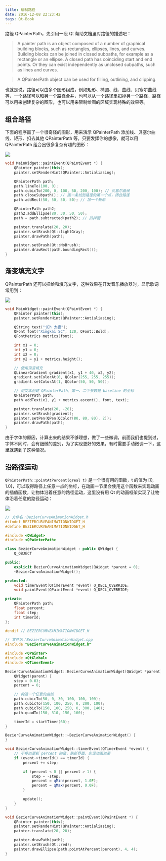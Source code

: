 ```yaml
---
title: 绘制路径
date: 2016-12-08 22:23:42
tags: Qt-Book
---
```

路径 QPainterPath，先引用一段 Qt 帮助文档里对路径的描述吧：

> A painter path is an object composed of a number of graphical building blocks, such as rectangles, ellipses, lines, and curves. Building blocks can be joined in closed subpaths, for example as a rectangle or an ellipse. A closed path has coinciding start and end points. Or they can exist independently as unclosed subpaths, such as lines and curves.

> A QPainterPath object can be used for filling, outlining, and clipping.

也就是说，路径可以由多个图形组成，例如矩形、椭圆、线、曲线、贝塞尔曲线等，一个路径可以和另一个路径合并，也可以从一个路径里扣掉另一个路径，路径可以用来创建复杂的图形，也可以用来限制绘图的区域实现特殊的效果等。<!--more-->

## 组合路径

下面的程序画了一个很奇怪的图形，用来演示 QPainterPath 添加线、贝塞尔曲线、矩形、扣去其他 QPainterPath 等，只要发挥你的想像，就可以用 QPainterPath 组合出很多复杂有趣的图形：

![](/img/qt-book/paint/Paint-Base-PainterPath-Operations.png)

```cpp
void MainWidget::paintEvent(QPaintEvent *) {
    QPainter painter(this);
    painter.setRenderHint(QPainter::Antialiasing);

    QPainterPath path;
    path.lineTo(100, 0);
    path.cubicTo(200, 0, 100, 50, 200, 100); // 贝塞尔曲线
    path.closeSubpath(); // 画一条线到路径的第一个点，闭合路径
    path.addRect(50, 50, 50, 50); // 加一个矩形

    QPainterPath path2;
    path2.addEllipse(80, 30, 50, 50);
    path = path.subtracted(path2); // 扣掉圆

    painter.translate(20, 20);
    painter.setBrush(Qt::lightGray);
    painter.drawPath(path);

    painter.setBrush(Qt::NoBrush);
    painter.drawRect(path.boundingRect());
}
```

## 渐变填充文字

QPainterPath 还可以描绘和填充文字，这种效果在开发音乐播放器时，显示歌词常用到：

![](/img/qt-book/paint/Paint-Base-PainterPath-Text.png)

```cpp
void MainWidget::paintEvent(QPaintEvent *) {
    QPainter painter(this);
    painter.setRenderHint(QPainter::Antialiasing);

    QString text("jEh 太极");
    QFont font("Xingkai SC", 120, QFont::Bold);
    QFontMetrics metrics(font);

    int x1 = 0;
    int y1 = 0;
    int x2 = 0;
    int y2 = y1 + metrics.height();

    // 使用渐变填充    
    QLinearGradient gradient(x1, y1 + 40, x2, y2);
    gradient.setColorAt(0, QColor(255, 255, 255));
    gradient.setColorAt(1, QColor(50, 50, 50));

    // 用文本创建 QPainterPath，第一、二个参数是 baseline 的坐标
    QPainterPath path;
    path.addText(x1, y1 + metrics.ascent(), font, text);

    painter.translate(20, -20);
    painter.setBrush(gradient);
    painter.setPen(QPen(QColor(80, 80, 80), 2));
    painter.drawPath(path);
}
```

由于字体的原因，计算出来的结果不够理想，做了一些微调，前面我们也提到过，字体不同时，会有细微的差别，为了实现更好的效果，有时需要手动微调一下，这里就遇到了这种情况。

## 沿路径运动

`QPainterPath::pointAtPercent(qreal t)` 是一个很有用的函数，t 的值为 [0, 1.0]，可以取得路径上任意一点的坐标，在动画一节里会使用这个函数来实现动画的插值函数，让物体沿着任意的路径运动，这里没有用 Qt 的动画框架实现了让物体沿着任意的路径运动：

![](/img/qt-book/paint/Paint-Base-PointAtPercent.png)

```cpp
// 文件名：BezierCurveAnimationWidget.h
#ifndef BEZIERCURVEANIMATIONWIDGET_H
#define BEZIERCURVEANIMATIONWIDGET_H

#include <QWidget>
#include <QPainterPath>

class BezierCurveAnimationWidget : public QWidget {
    Q_OBJECT

public:
    explicit BezierCurveAnimationWidget(QWidget *parent = 0);
    ~BezierCurveAnimationWidget();

protected:
    void timerEvent(QTimerEvent *event) Q_DECL_OVERRIDE;
    void paintEvent(QPaintEvent *event) Q_DECL_OVERRIDE;

private:
    QPainterPath path;
    float percent;
    float step;
    int timerId;
};

#endif // BEZIERCURVEANIMATIONWIDGET_H
```
```cpp
// 文件名：BezierCurveAnimationWidget.cpp
#include "BezierCurveAnimationWidget.h"

#include <QPainter>
#include <QtGlobal>
#include <QTimerEvent>

BezierCurveAnimationWidget::BezierCurveAnimationWidget(QWidget *parent) :
    QWidget(parent) {
    step = 0.03;
    percent = 0;

    // 构造一个任意的曲线
    path.cubicTo(50, 0, 30, 100, 100, 100);
    path.cubicTo(150, 100, 250, 0, 200, 100);
    path.cubicTo(150, 100, 250, 0, 300, 140);
    path.quadTo(150, 310, 150, 100);

    timerId = startTimer(60);
}

BezierCurveAnimationWidget::~BezierCurveAnimationWidget() {
}

void BezierCurveAnimationWidget::timerEvent(QTimerEvent *event) {
    // 不停的更新 percent 的值，刷新界面，实现动画效果
    if (event->timerId() == timerId) {
        percent += step;

        if (percent < 0 || percent > 1) {
            step = -step;
            percent = qMin(percent, 1.0F);
            percent = qMax(percent, 0.0F);
        }

        update();
    }
}

void BezierCurveAnimationWidget::paintEvent(QPaintEvent *) {
    QPainter painter(this);
    painter.setRenderHint(QPainter::Antialiasing);
    painter.translate(20, 20);

    painter.drawPath(path);
    painter.setBrush(Qt::red);
    painter.drawEllipse(path.pointAtPercent(percent), 4, 4);
}
```